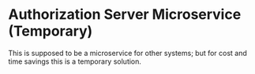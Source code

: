 # Authorization Server Microservice (Temporary)

This is supposed to be a microservice for other systems; but for cost and time savings
this is a temporary solution.
